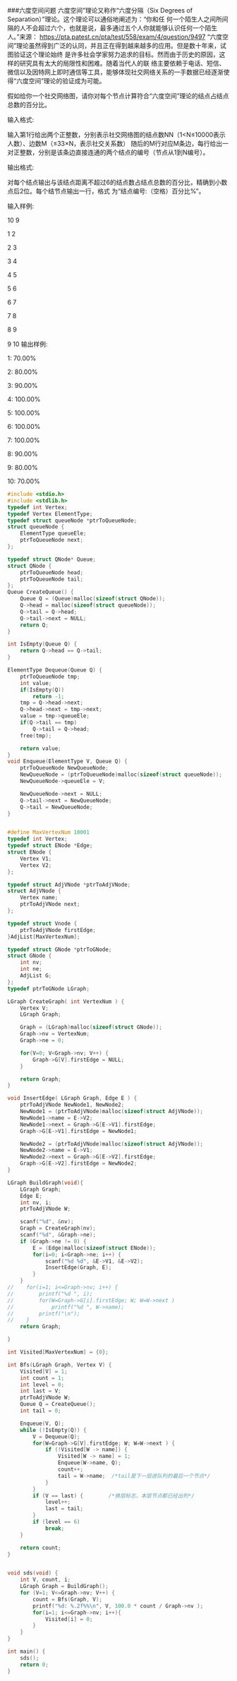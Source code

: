 ###六度空间问题
六度空间”理论又称作“六度分隔（Six Degrees of Separation）”理论。这个理论可以通俗地阐述为：“你和任
何一个陌生人之间所间隔的人不会超过六个，也就是说，最多通过五个人你就能够认识任何一个陌生人。”来源：
https://pta.patest.cn/pta/test/558/exam/4/question/9497
“六度空间”理论虽然得到广泛的认同，并且正在得到越来越多的应用。但是数十年来，试图验证这个理论始终
是许多社会学家努力追求的目标。然而由于历史的原因，这样的研究具有太大的局限性和困难。随着当代人的联
络主要依赖于电话、短信、微信以及因特网上即时通信等工具，能够体现社交网络关系的一手数据已经逐渐使
得“六度空间”理论的验证成为可能。

假如给你一个社交网络图，请你对每个节点计算符合“六度空间”理论的结点占结点总数的百分比。

输入格式:

输入第1行给出两个正整数，分别表示社交网络图的结点数NN（1<N≤10000表示人数）、边数M（≤33×N，表示社交关系数）
随后的M行对应M条边，每行给出一对正整数，分别是该条边直接连通的两个结点的编号（节点从1到N编号）。

输出格式:

对每个结点输出与该结点距离不超过6的结点数占结点总数的百分比，精确到小数点后2位。每个结节点输出一行，格式
为“结点编号:（空格）百分比%”。

输入样例:

10 9

1 2

2 3

3 4

4 5

5 6

6 7

7 8

8 9

9 10
输出样例:

1: 70.00%

2: 80.00%

3: 90.00%

4: 100.00%

5: 100.00%

6: 100.00%

7: 100.00%

8: 90.00%

9: 80.00%

10: 70.00%

```c
#include <stdio.h>
#include <stdlib.h>
typedef int Vertex;
typedef Vertex ElementType;
typedef struct queueNode *ptrToQueueNode;
struct queueNode {
    ElementType queueEle;
    ptrToQueueNode next;
};

typedef struct QNode* Queue;
struct QNode {
    ptrToQueueNode head;
    ptrToQueueNode tail;
};
Queue CreateQueue() {
    Queue Q = (Queue)malloc(sizeof(struct QNode));
    Q->head = malloc(sizeof(struct queueNode));
    Q->tail = Q->head;
    Q->tail->next = NULL;
    return Q;
}

int IsEmpty(Queue Q) {
    return Q->head == Q->tail;
}

ElementType Dequeue(Queue Q) {
    ptrToQueueNode tmp;
    int value;
    if(IsEmpty(Q))
        return -1;
    tmp = Q->head->next;
    Q->head->next = tmp->next;
    value = tmp->queueEle;
    if(Q->tail == tmp)
        Q->tail = Q->head;
    free(tmp);

    return value;
}
void Enqueue(ElementType V, Queue Q) {
    ptrToQueueNode NewQueueNode;
    NewQueueNode = (ptrToQueueNode)malloc(sizeof(struct queueNode));
    NewQueueNode->queueEle = V;

    NewQueueNode->next = NULL;
    Q->tail->next = NewQueueNode;
    Q->tail = NewQueueNode;
}


#define MaxVertexNum 10001
typedef int Vertex;
typedef struct ENode *Edge;
struct ENode {
    Vertex V1;
    Vertex V2;
};

typedef struct AdjVNode *ptrToAdjVNode;
struct AdjVNode {
    Vertex name;
    ptrToAdjVNode next;
};

typedef struct Vnode {
    ptrToAdjVNode firstEdge;
}AdjList[MaxVertexNum];

typedef struct GNode *ptrToGNode;
struct GNode {
    int nv;
    int ne;
    AdjList G;
};
typedef ptrToGNode LGraph;

LGraph CreateGraph( int VertexNum ) {
    Vertex V;
    LGraph Graph;

    Graph = (LGraph)malloc(sizeof(struct GNode));
    Graph->nv = VertexNum;
    Graph->ne = 0;

    for(V=0; V<Graph->nv; V++) {
        Graph->G[V].firstEdge = NULL;
    }

    return Graph;
}

void InsertEdge( LGraph Graph, Edge E ) {
    ptrToAdjVNode NewNode1, NewNode2;
    NewNode1 = (ptrToAdjVNode)malloc(sizeof(struct AdjVNode));
    NewNode1->name = E->V2;
    NewNode1->next = Graph->G[E->V1].firstEdge;
    Graph->G[E->V1].firstEdge = NewNode1;

    NewNode2 = (ptrToAdjVNode)malloc(sizeof(struct AdjVNode));
    NewNode2->name = E->V1;
    NewNode2->next = Graph->G[E->V2].firstEdge;
    Graph->G[E->V2].firstEdge = NewNode2;
}

LGraph BuildGraph(void){
    LGraph Graph;
    Edge E;
    int nv, i;
    ptrToAdjVNode W;

    scanf("%d", &nv);
    Graph = CreateGraph(nv);
    scanf("%d", &Graph->ne);
    if (Graph->ne != 0) {
        E = (Edge)malloc(sizeof(struct ENode));
        for(i=0; i<Graph->ne; i++) {
            scanf("%d %d", &E->V1, &E->V2);
            InsertEdge(Graph, E);
        }
    }
//    for(i=1; i<=Graph->nv; i++) {
//        printf("%d ", i);
//        for(W=Graph->G[i].firstEdge; W; W=W->next )
//            printf("%d ", W->name);
//        printf("\n");
//    }
    return Graph;

}

int Visited[MaxVertexNum] = {0};

int Bfs(LGraph Graph, Vertex V) {
    Visited[V] = 1;
    int count = 1;
    int level = 0;
    int last = V;
    ptrToAdjVNode W;
    Queue Q = CreateQueue();
    int tail = 0;

    Enqueue(V, Q);
    while (!IsEmpty(Q)) {
        V = Dequeue(Q);
        for(W=Graph->G[V].firstEdge; W; W=W->next ) {
            if (!Visited[W -> name]) {
                Visited[W -> name] = 1;
                Enqueue(W->name, Q);
                count++;
                tail = W->name;  /*tail是下一层进队列的最后一个节点*/
            }
        }
        if (V == last) {        /*换层标志，本层节点都已经出列*/
            level++;
            last = tail;
        }
        if (level == 6)
            break;
    }

    return count;
}


void sds(void) {
    int V, count, i;
    LGraph Graph = BuildGraph();
    for (V=1; V<=Graph->nv; V++) {
        count = Bfs(Graph, V);
        printf("%d: %.2f%%\n", V, 100.0 * count / Graph->nv );
        for(i=1; i<=Graph->nv; i++){
            Visited[i] = 0;
        }
    }
}

int main() {
    sds();
    return 0;
}


```
